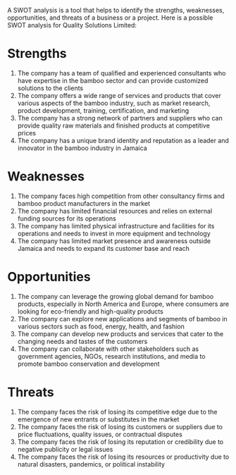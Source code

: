 A SWOT analysis is a tool that helps to identify the strengths, weaknesses, opportunities, and threats of a business or a project. Here is a possible SWOT analysis for Quality Solutions Limited:

# Strengths

1. The company has a team of qualified and experienced consultants who have expertise in the bamboo sector and can provide customized solutions to the clients
2. The company offers a wide range of services and products that cover various aspects of the bamboo industry, such as market research, product development, training, certification, and marketing
3. The company has a strong network of partners and suppliers who can provide quality raw materials and finished products at competitive prices
4. The company has a unique brand identity and reputation as a leader and innovator in the bamboo industry in Jamaica

# Weaknesses

1. The company faces high competition from other consultancy firms and bamboo product manufacturers in the market
2. The company has limited financial resources and relies on external funding sources for its operations
3. The company has limited physical infrastructure and facilities for its operations and needs to invest in more equipment and technology
4. The company has limited market presence and awareness outside Jamaica and needs to expand its customer base and reach

# Opportunities

1. The company can leverage the growing global demand for bamboo products, especially in North America and Europe, where consumers are looking for eco-friendly and high-quality products
2. The company can explore new applications and segments of bamboo in various sectors such as food, energy, health, and fashion
3. The company can develop new products and services that cater to the changing needs and tastes of the customers
4. The company can collaborate with other stakeholders such as government agencies, NGOs, research institutions, and media to promote bamboo conservation and development

# Threats

1. The company faces the risk of losing its competitive edge due to the emergence of new entrants or substitutes in the market
2. The company faces the risk of losing its customers or suppliers due to price fluctuations, quality issues, or contractual disputes
3. The company faces the risk of losing its reputation or credibility due to negative publicity or legal issues
4. The company faces the risk of losing its resources or productivity due to natural disasters, pandemics, or political instability
